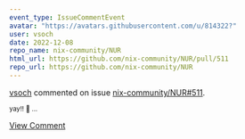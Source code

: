 ```yaml
---
event_type: IssueCommentEvent
avatar: "https://avatars.githubusercontent.com/u/814322?"
user: vsoch
date: 2022-12-08
repo_name: nix-community/NUR
html_url: https://github.com/nix-community/NUR/pull/511
repo_url: https://github.com/nix-community/NUR
---
```


<a href='https://github.com/vsoch' target='_blank'>vsoch</a> commented on issue <a href='https://github.com/nix-community/NUR/pull/511' target='_blank'>nix-community/NUR#511</a>.

<small>yay!! :green_apple: ...</small>

<a href='https://github.com/nix-community/NUR/pull/511' target='_blank'>View Comment</a>